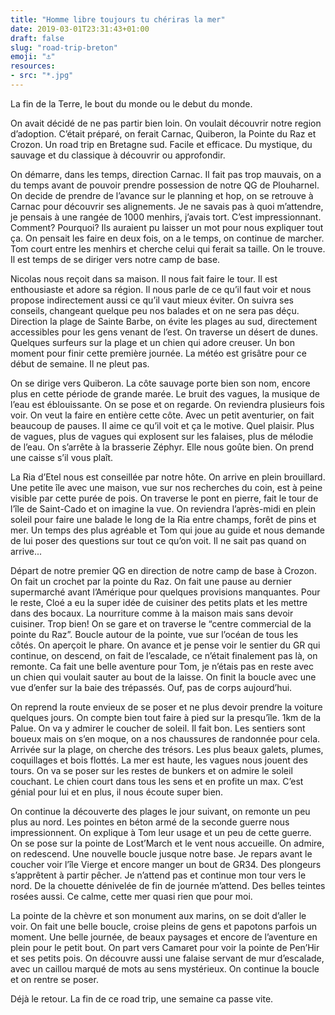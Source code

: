 ```yaml
---
title: "Homme libre toujours tu chériras la mer"
date: 2019-03-01T23:31:43+01:00
draft: false
slug: "road-trip-breton"
emoji: "⚓️"
resources:
- src: "*.jpg"
---
```



La fin de la Terre, le bout du monde ou le debut du monde.

On avait décidé de ne pas partir bien loin. On voulait découvrir notre region d’adoption. C’était préparé, on ferait Carnac, Quiberon, la Pointe du Raz et Crozon. Un road trip en Bretagne sud. Facile et efficace. Du mystique, du sauvage et du classique à découvrir ou approfondir. 

On démarre, dans les temps, direction Carnac. Il fait pas trop mauvais, on a du temps avant de pouvoir prendre possession de notre QG de Plouharnel. On decide de prendre de l’avance sur le planning et hop, on se retrouve à Carnac pour découvrir ses alignements. Je ne savais pas à quoi m’attendre, je pensais à une rangée de 1000 menhirs, j’avais tort. C’est impressionnant. Comment? Pourquoi? Ils auraient pu laisser un mot pour nous expliquer tout ça. On pensait les faire en deux fois, on a le temps, on continue de marcher. Tom court entre les menhirs et cherche celui qui ferait sa taille. On le trouve. Il est temps de se diriger vers notre camp de base.

Nicolas nous reçoit dans sa maison. Il nous fait faire le tour. Il est enthousiaste et adore sa région. Il nous parle de ce qu’il faut voir et nous propose indirectement aussi ce qu’il vaut mieux éviter. On suivra ses conseils, changeant quelque peu nos balades et on ne sera pas déçu. Direction la plage de Sainte Barbe, on évite les plages au sud, directement accessibles pour les gens venant de l’est. On traverse un désert de dunes. Quelques surfeurs sur la plage et un chien qui adore creuser. Un bon moment pour finir cette première journée. La météo est grisâtre pour ce début de semaine. Il ne pleut pas. 

On se dirige vers Quiberon. La côte sauvage porte bien son nom, encore plus en cette période de grande marée. Le bruit des vagues, la musique de l’eau est éblouissante. On se pose et on regarde. On reviendra plusieurs fois voir. On veut la faire en entière cette côte. Avec un petit aventurier, on fait beaucoup de pauses. Il aime ce qu’il voit et ça le motive. Quel plaisir. Plus de vagues, plus de vagues qui explosent sur les falaises, plus de mélodie de l’eau. On s’arrête à la brasserie Zéphyr. Elle nous goûte bien. On prend une caisse s’il vous plaît.

La Ria d’Etel nous est conseillée par notre hôte. On arrive en plein brouillard. Une petite île avec une maison, vue sur nos recherches du coin, est à peine visible par cette purée de pois. On traverse le pont en pierre, fait le tour de l’île de Saint-Cado et on imagine la vue. On reviendra l’après-midi en plein soleil pour faire une balade le long de la Ria entre champs, forêt de pins et mer. Un temps des plus agréable et Tom qui joue au guide et nous demande de lui poser des questions sur tout ce qu’on voit. Il ne sait pas quand on arrive... 

Départ de notre premier QG en direction de notre camp de base à Crozon. On fait un crochet par la pointe du Raz. On fait une pause au dernier supermarché avant l’Amérique pour quelques provisions manquantes. Pour le reste, Cloé a eu la super idée de cuisiner des petits plats et les mettre dans des bocaux. La nourriture comme à la maison mais sans devoir cuisiner. Trop bien! On se gare et on traverse le “centre commercial de la pointe du Raz”. Boucle autour de la pointe, vue sur l’océan de tous les côtés. On aperçoit le phare. On avance et je pense voir le sentier du GR qui continue, on descend, on fait de l’escalade, ce n’était finalement pas là, on remonte. Ca fait une belle aventure pour Tom, je n’étais pas en reste avec un chien qui voulait sauter au bout de la laisse. On finit la boucle avec une vue d’enfer sur la baie des trépassés. Ouf, pas de corps aujourd’hui. 

On reprend la route envieux de se poser et ne plus devoir prendre la voiture quelques jours. On compte bien tout faire à pied sur la presqu’île. 1km de la Palue. On va y admirer le coucher de soleil. Il fait bon. Les sentiers sont boueux mais on s’en moque, on a nos chaussures de randonnée pour cela. Arrivée sur la plage, on cherche des trésors. Les plus beaux galets, plumes, coquillages et bois flottés. La     mer est haute, les vagues nous jouent des tours. On va se poser sur les restes de bunkers et on admire le soleil couchant. Le chien court dans tous les sens et en profite un max. C’est génial pour lui et en plus, il nous écoute super bien.

On continue la découverte des plages le jour suivant, on remonte un peu plus au nord. Les pointes en béton armé de la seconde guerre nous impressionnent. On explique à Tom leur usage et un peu de cette guerre. On se pose sur la pointe de Lost’March et le vent nous accueille. On admire, on redescend. Une nouvelle boucle jusque notre base. Je repars avant le coucher voir l’île Vierge et encore manger un bout de GR34. Des plongeurs s’apprêtent à partir pêcher. Je n’attend pas et continue mon tour vers le nord. De la chouette dénivelée de fin de journée m’attend. Des belles teintes rosées aussi. Ce calme, cette mer quasi rien que pour moi. 

La pointe de la chèvre et son monument aux marins, on se doit d’aller le voir. On fait une belle boucle, croise pleins de gens et papotons parfois un moment. Une belle journée, de beaux paysages et encore de l’aventure en plein pour le petit bout. On part vers Camaret pour voir la pointe de Pen’Hir et ses petits pois. On découvre aussi une falaise servant de mur d’escalade, avec un caillou marqué de mots au sens mystérieux. On continue la boucle et on rentre se poser. 

Déjà le retour. La fin de ce road trip, une semaine ca passe vite. 